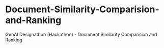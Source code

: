 # Document-Similarity-Comparision-and-Ranking
GenAI Designathon (Hackathon) - Document Similarity Comparision and Ranking
